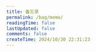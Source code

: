 ```yaml
---
title: 备忘录
permalink: /bag/memo/
readingTime: false
lastUpdated: false
comments: false
createTime: 2024/10/30 22:31:23
---
```

